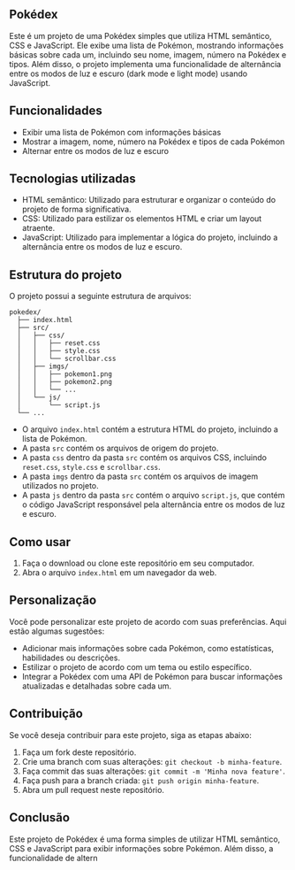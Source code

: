 ## Pokédex

Este é um projeto de uma Pokédex simples que utiliza HTML semântico, CSS e JavaScript. Ele exibe uma lista de Pokémon, mostrando informações básicas sobre cada um, incluindo seu nome, imagem, número na Pokédex e tipos. Além disso, o projeto implementa uma funcionalidade de alternância entre os modos de luz e escuro (dark mode e light mode) usando JavaScript.

## Funcionalidades

- Exibir uma lista de Pokémon com informações básicas
- Mostrar a imagem, nome, número na Pokédex e tipos de cada Pokémon
- Alternar entre os modos de luz e escuro

## Tecnologias utilizadas

- HTML semântico: Utilizado para estruturar e organizar o conteúdo do projeto de forma significativa.
- CSS: Utilizado para estilizar os elementos HTML e criar um layout atraente.
- JavaScript: Utilizado para implementar a lógica do projeto, incluindo a alternância entre os modos de luz e escuro.

## Estrutura do projeto

O projeto possui a seguinte estrutura de arquivos:

```
pokedex/
  ├── index.html
  ├── src/
  │   ├── css/
  │   │   ├── reset.css
  │   │   ├── style.css
  │   │   └── scrollbar.css
  │   ├── imgs/
  │   │   ├── pokemon1.png
  │   │   ├── pokemon2.png
  │   │   └── ...
  │   └── js/
  │       └── script.js
  └── ...
```

- O arquivo `index.html` contém a estrutura HTML do projeto, incluindo a lista de Pokémon.
- A pasta `src` contém os arquivos de origem do projeto.
- A pasta `css` dentro da pasta `src` contém os arquivos CSS, incluindo `reset.css`, `style.css` e `scrollbar.css`.
- A pasta `imgs` dentro da pasta `src` contém os arquivos de imagem utilizados no projeto.
- A pasta `js` dentro da pasta `src` contém o arquivo `script.js`, que contém o código JavaScript responsável pela alternância entre os modos de luz e escuro.

## Como usar

1. Faça o download ou clone este repositório em seu computador.
2. Abra o arquivo `index.html` em um navegador da web.

## Personalização

Você pode personalizar este projeto de acordo com suas preferências. Aqui estão algumas sugestões:

- Adicionar mais informações sobre cada Pokémon, como estatísticas, habilidades ou descrições.
- Estilizar o projeto de acordo com um tema ou estilo específico.
- Integrar a Pokédex com uma API de Pokémon para buscar informações atualizadas e detalhadas sobre cada um.

## Contribuição

Se você deseja contribuir para este projeto, siga as etapas abaixo:

1. Faça um fork deste repositório.
2. Crie uma branch com suas alterações: `git checkout -b minha-feature`.
3. Faça commit das suas alterações: `git commit -m 'Minha nova feature'`.
4. Faça push para a branch criada: `git push origin minha-feature`.
5. Abra um pull request neste repositório.

## Conclusão

Este projeto de Pokédex é uma forma simples de utilizar HTML semântico, CSS e JavaScript para exibir informações sobre Pokémon. Além disso, a funcionalidade de altern
